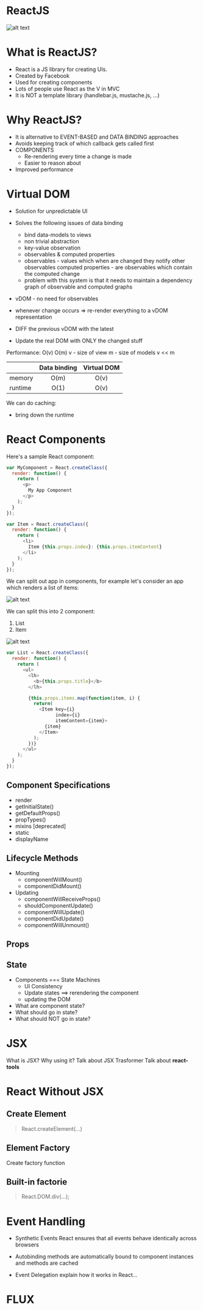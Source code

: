 # ReactJS
![alt text](https://github.com/andrejkn/react-presentation/blob/master/images/react-strong.png "ReactJS")

What is ReactJS?
================
- React is a JS library for creating UIs.
- Created by Facebook
- Used for creating components
- Lots of people use React as the V in MVC
- It is NOT a template library (handlebar.js, mustache.js, ...)

Why ReactJS?
============
- It is alternative to EVENT-BASED and DATA BINDING approaches
- Avoids keeping track of which callback gets called first
- COMPONENTS
  - Re-rendering every time a change is made
  - Easier to reason about
- Improved performance

Virtual DOM
===========
- Solution for unpredictable UI
- Solves the following issues of data binding
  - bind data-models to views
  - non trivial abstraction
  - key-value observation
  - observables & computed properties
  - observables - values which when are changed they notify other observables
  computed properties - are observables which contain
  the computed change
  - problem with this system is that it needs to
  maintain a dependency graph of observable and computed graphs

- vDOM - no need for observables
- whenever change occurs => re-render everything to a vDOM representation
- DIFF the previous vDOM with the latest
- Update the real DOM with ONLY the changed stuff

Performance:
O(v) O(m)
v - size of view
m - size of models
v << m

|        | Data binding | Virtual DOM|
|--------|:------------:|:----------:|
|memory  | O(m)         | O(v)       |
|runtime | O(1)         | O(v)       |

We can do caching:
- bring down the runtime


React Components
================
Here's a sample React component:
```javascript
var MyComponent = React.createClass({
  render: function() {
    return (
      <p>
        My App Component
      </p>
    );
  }
});
```

```javascript
var Item = React.createClass({
  render: function() {
    return (
      <li>
        Item {this.props.index}: {this.props.itemContent}
      </li>
    );
  }
});
```

We can split out app in components, for example let's consider an app
which renders a list of items:


![alt text](https://github.com/andrejkn/react-presentation/blob/master/images/todo/todo1.png "List App")

We can split this into 2 component:
  1. List
  2. Item


![alt text](https://github.com/andrejkn/react-presentation/blob/master/images/todo/todo2.png "List App")

```javascript
var List = React.createClass({
  render: function() {
    return (
      <ul>
        <lh>
          <b>{this.props.title}</b>
        </lh>

        {this.props.items.map(function(item, i) {
          return(
            <Item key={i}
                  index={i}
                  itemContent={item}>
              {item}
            </Item>
          );
        })}
      </ul>
    );
  }
});
```
Component Specifications
------------------------
- render
- getInitialState()
- getDefaultProps()
- propTypes()
- mixins [deprecated]
- static
- displayName

Lifecycle Methods
-----------------
- Mounting
  - componentWillMount()
  - componentDidMount()
- Updating
  - componentWillReceiveProps()
  - shouldComponentUpdate()
  - componentWillUpdate()
  - componentDidUpdate()
  - componentWillUnmount()

Props
-----

State
-----
- Components === State Machines
  - UI Consistency
  - Update states ==> rerendering the component
  - updating the DOM
- What are component state?
- What should go in state?
- What should NOT go in state?


JSX
===
What is JSX?
Why using it?
Talk about JSX Trasformer
Talk about <b>react-tools</b>

React Without JSX
=================

Create Element
--------------

> React.createElement(...)

Element Factory
---------------
Create factory function

Built-in factorie
-----------------

> React.DOM.div(...);

Event Handling
==============

- Synthetic Events
React ensures that all events behave identically across browsers

- Autobinding
methods are automatically bound to component instances
and methods are cached

- Event Delegation
explain how it works in React...

FLUX
====
